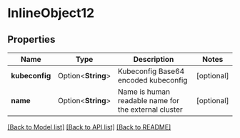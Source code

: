 # InlineObject12

## Properties

Name | Type | Description | Notes
------------ | ------------- | ------------- | -------------
**kubeconfig** | Option<**String**> | Kubeconfig Base64 encoded kubeconfig | [optional]
**name** | Option<**String**> | Name is human readable name for the external cluster | [optional]

[[Back to Model list]](../README.md#documentation-for-models) [[Back to API list]](../README.md#documentation-for-api-endpoints) [[Back to README]](../README.md)


